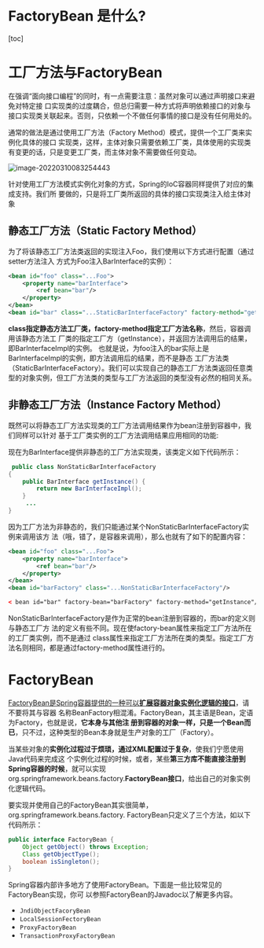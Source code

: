 # FactoryBean 是什么?

[toc]

# 工厂方法与FactoryBean

在强调“面向接口编程”的同时，有一点需要注意：虽然对象可以通过声明接口来避免对特定接 口实现类的过度耦合，但总归需要一种方式将声明依赖接口的对象与接口实现类关联起来。否则，只依赖一个不做任何事情的接口是没有任何用处的。

通常的做法是通过使用工厂方法（Factory Method）模式，提供一个工厂类来实例化具体的接口 实现类，这样，主体对象只需要依赖工厂类，具体使用的实现类有变更的话，只是变更工厂类，而主体对象不需要做任何变动。

![image-20220310083254443](https://s2.loli.net/2022/03/10/yDVF9kvocMKn2iJ.png)

针对使用工厂方法模式实例化对象的方式，Spring的IoC容器同样提供了对应的集成支持。我们所 要做的，只是将工厂类所返回的具体的接口实现类注入给主体对象



## 静态工厂方法（Static Factory Method）

为了将该静态工厂方法类返回的实现注入Foo，我们使用以下方式进行配置（通过setter方法注入 方式为Foo注入BarInterface的实例）：

````xml
<bean id="foo" class="...Foo">
    <property name="barInterface"> 
        <ref bean="bar"/>
    </property>
</bean>
<bean id="bar" class="...StaticBarInterfaceFactory" factory-method="getInstance"/>
````

**class指定静态方法工厂类，factory-method指定工厂方法名称**，然后，容器调用该静态方法工 厂类的指定工厂方（getInstance），并返回方法调用后的结果，即BarInterfaceImpl的实例。 也就是说，为foo注入的bar实际上是BarInterfaceImpl的实例，即方法调用后的结果，而不是静态 工厂方法类（StaticBarInterfaceFactory）。我们可以实现自己的静态工厂方法类返回任意类型的对象实例，但工厂方法类的类型与工厂方法返回的类型没有必然的相同关系。



## 非静态工厂方法（Instance Factory Method）

既然可以将静态工厂方法实现类的工厂方法调用结果作为bean注册到容器中，我们同样可以针对 基于工厂类实例的工厂方法调用结果应用相同的功能:

现在为BarInterface提供非静态的工厂方法实现类，该类定义如下代码所示：

```java
 public class NonStaticBarInterfaceFactory
{
    public BarInterface getInstance() {
    	return new BarInterfaceImpl(); 
    } 
     ...
}
```

因为工厂方法为非静态的，我们只能通过某个NonStaticBarInterfaceFactory实例来调用该方 法（哦，错了，是容器来调用），那么也就有了如下的配置内容：

```xml
<bean id="foo" class="...Foo"> 
    <property name="barInterface"> 
        <ref bean="bar"/> 
    </property>
</bean> 
<bean id="barFactory" class="...NonStaticBarInterfaceFactory"/>

< bean id="bar" factory-bean="barFactory" factory-method="getInstance"/>
```

NonStaticBarInterfaceFactory是作为正常的bean注册到容器的，而bar的定义则与静态工厂方 法的定义有些不同。现在使factory-bean属性来指定工厂方法所在的工厂类实例，而不是通过 class属性来指定工厂方法所在类的类型。指定工厂方法名则相同，都是通过factory-method属性进行的。





# FactoryBean 

<u>FactoryBean是Spring容器提供的一种可以**扩展容器对象实例化逻辑的接口**</u>，请不要将其与容器 名称BeanFactory相混淆。FactoryBean，其主语是Bean，定语为Factory，也就是说，**它本身与其他注 册到容器的对象一样，只是一个Bean而已**，只不过，这种类型的Bean本身就是生产对象的工厂（Factory）。

当某些对象的**实例化过程过于烦琐，通过XML配置过于复杂**，使我们宁愿使用Java代码来完成这 个实例化过程的时候，或者，某些**第三方库不能直接注册到Spring容器的时候**，就可以实现org.springframework.beans.factory.**FactoryBean接口**，给出自己的对象实例化逻辑代码。

要实现并使用自己的FactoryBean其实很简单，org.springframework.beans.factory. FactoryBean只定义了三个方法，如以下代码所示：

```java
public interface FactoryBean {
    Object getObject() throws Exception; 
    Class getObjectType(); 
    boolean isSingleton();
}
```

Spring容器内部许多地方了使用FactoryBean。下面是一些比较常见的FactoryBean实现，你可 以参照FactoryBean的Javadoc以了解更多内容。

- `JndiObjectFacoryBean`
- `LocalSessionFectoryBean`
- `ProxyFactoryBean`
- `TransactionProxyFactoryBean`



